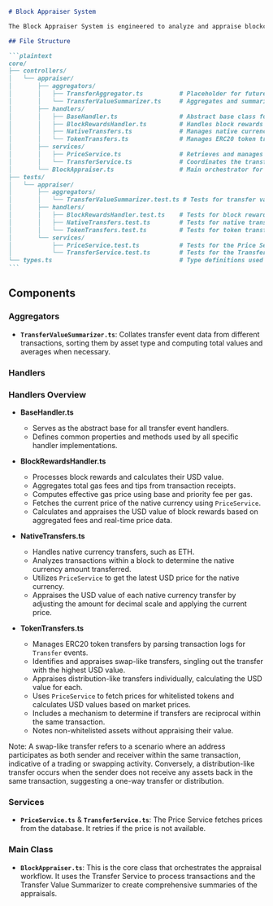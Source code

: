 ````markdown
# Block Appraiser System

The Block Appraiser System is engineered to analyze and appraise blockchain transactions with a keen focus on both token and native currency transfers. Its primary function is to ascertain the value of these transfers in fiat currency (USD) by leveraging real-time asset price data.

## File Structure

```plaintext
core/
├── controllers/
│   └── appraiser/
│       ├── aggregators/
│       │   ├── TransferAggregator.ts          # Placeholder for future transfer aggregation logic.
│       │   └── TransferValueSummarizer.ts     # Aggregates and summarizes transfer value data.
│       ├── handlers/
│       │   ├── BaseHandler.ts                 # Abstract base class for all transfer handlers.
│       │   ├── BlockRewardsHandler.ts         # Handles block rewards and appraises their value.
│       │   ├── NativeTransfers.ts             # Manages native currency transfers and valuation.
│       │   └── TokenTransfers.ts              # Manages ERC20 token transfers and valuation.
│       ├── services/
│       │   ├── PriceService.ts                # Retrieves and manages price data for assets.
│       │   └── TransferService.ts             # Coordinates the transfer handling workflow.
│       └── BlockAppraiser.ts                  # Main orchestrator for the block appraisal process.
├── tests/
│   └── appraiser/
│       ├── aggregators/
│       │   └── TransferValueSummarizer.test.ts # Tests for transfer value summarization.
│       ├── handlers/
│       │   ├── BlockRewardsHandler.test.ts    # Tests for block rewards handling.
│       │   ├── NativeTransfers.test.ts        # Tests for native transfer handling.
│       │   └── TokenTransfers.test.ts         # Tests for token transfer handling.
│       └── services/
│           ├── PriceService.test.ts           # Tests for the Price Service.
│           └── TransferService.test.ts        # Tests for the Transfer Service.
└── types.ts                                   # Type definitions used across the appraiser module.
```
````

## Components

### Aggregators

- **`TransferValueSummarizer.ts`**: Collates transfer event data from different transactions, sorting them by asset type and computing total values and averages when necessary.

### Handlers

### Handlers Overview

- **BaseHandler.ts**

  - Serves as the abstract base for all transfer event handlers.
  - Defines common properties and methods used by all specific handler implementations.

- **BlockRewardsHandler.ts**

  - Processes block rewards and calculates their USD value.
  - Aggregates total gas fees and tips from transaction receipts.
  - Computes effective gas price using base and priority fee per gas.
  - Fetches the current price of the native currency using `PriceService`.
  - Calculates and appraises the USD value of block rewards based on aggregated fees and real-time price data.

- **NativeTransfers.ts**

  - Handles native currency transfers, such as ETH.
  - Analyzes transactions within a block to determine the native currency amount transferred.
  - Utilizes `PriceService` to get the latest USD price for the native currency.
  - Appraises the USD value of each native currency transfer by adjusting the amount for decimal scale and applying the current price.

- **TokenTransfers.ts**
  - Manages ERC20 token transfers by parsing transaction logs for `Transfer` events.
  - Identifies and appraises swap-like transfers, singling out the transfer with the highest USD value.
  - Appraises distribution-like transfers individually, calculating the USD value for each.
  - Uses `PriceService` to fetch prices for whitelisted tokens and calculates USD values based on market prices.
  - Includes a mechanism to determine if transfers are reciprocal within the same transaction.
  - Notes non-whitelisted assets without appraising their value.

Note: A swap-like transfer refers to a scenario where an address participates as both sender and receiver within the same transaction, indicative of a trading or swapping activity. Conversely, a distribution-like transfer occurs when the sender does not receive any assets back in the same transaction, suggesting a one-way transfer or distribution.

### Services

- **`PriceService.ts`** & **`TransferService.ts`**: The Price Service fetches prices from the database. It retries if the price is not available.

### Main Class

- **`BlockAppraiser.ts`**: This is the core class that orchestrates the appraisal workflow. It uses the Transfer Service to process transactions and the Transfer Value Summarizer to create comprehensive summaries of the appraisals.
